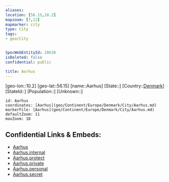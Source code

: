 ```yaml
---
aliases: 
location: [56.15,10.2]
mapzoom: [7,12] 
mapmarker: city 
type: City
tags:
- geo/City


SpocWebEntityId: 28638
isDeleted: false
confidential: public

title: Aarhus
---
```

[geo-lon::10.2]
[geo-lat::56.15]
[name::Aarhus]
[State::]
[Country::[Denmark](geo/Continent/Europe/Denmark.md)]
[StateId::]
[Population::]
[Unknown::]


```leaflet
id: Aarhus
coordinates: [Aarhus](geo/Continent/Europe/Denmark/City/Aarhus.md)
markerFile: [Aarhus](geo/Continent/Europe/Denmark/City/Aarhus.md)
defaultZoom: 11 
maxZoom: 18
```


## Confidential Links & Embeds: 
- [Aarhus](../../../../../../_public/geo/Continent/Europe/Denmark/City/Aarhus.md) 
- [Aarhus.internal](../../../../../../_internal/geo/Continent/Europe/Denmark/City/Aarhus.internal.md) 
- [Aarhus.protect](../../../../../../_protect/geo/Continent/Europe/Denmark/City/Aarhus.protect.md) 
- [Aarhus.private](../../../../../../_private/geo/Continent/Europe/Denmark/City/Aarhus.private.md) 
- [Aarhus.personal](../../../../../../_personal/geo/Continent/Europe/Denmark/City/Aarhus.personal.md) 
- [Aarhus.secret](../../../../../../_secret/geo/Continent/Europe/Denmark/City/Aarhus.secret.md) 
